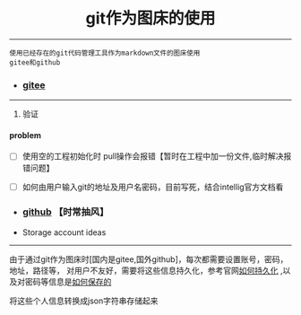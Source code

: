 # <center>git作为图床的使用</center>

---
```
使用已经存在的git代码管理工具作为markdown文件的图床使用
gitee和github

```
- ### [gitee](https://gitee.com)
---
1)  验证

#### **problem**
-[ ] 使用空的工程初始化时 pull操作会报错【暂时在工程中加一份文件,临时解决报错问题】
-[ ] 如何由用户输入git的地址及用户名密码，目前写死，结合intellig官方文档看



- ### [github](https://github.com) 【时常抽风】

- Storage account ideas
---
由于通过git作为图床时[国内是gitee,国外github]，每次都需要设置账号，密码，地址，路径等，
对用户不友好，需要将这些信息持久化，参考官网[如何持久化](https://www.jetbrains.org/intellij/sdk/docs/basics/persisting_state_of_components.html)
,以及对密码等信息是[如何保存的](https://www.jetbrains.org/intellij/sdk/docs/basics/persisting_sensitive_data.html)

将这些个人信息转换成json字符串存储起来


